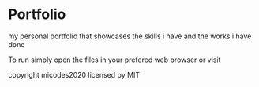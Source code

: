 # Portfolio

my personal portfolio that showcases the skills i have and the works i have done

To run simply open the files in your prefered web browser or visit 

copyright micodes2020
licensed by MIT
